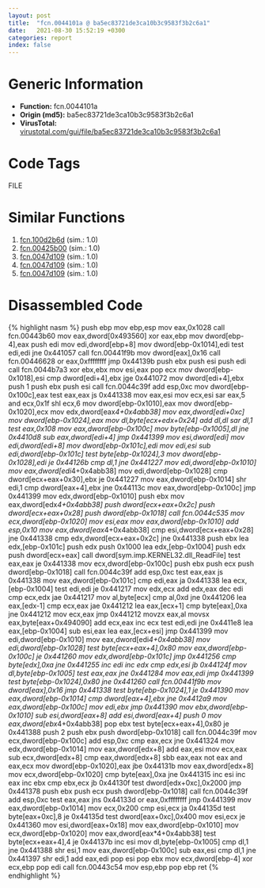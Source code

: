 ```yaml
---
layout: post
title:  "fcn.0044101a @ ba5ec83721de3ca10b3c9583f3b2c6a1"
date:   2021-08-30 15:52:19 +0300
categories: report
index: false
---
```


# Generic Information
- **Function:** fcn.0044101a
- **Origin (md5):** ba5ec83721de3ca10b3c9583f3b2c6a1
- **VirusTotal:** [virustotal.com/gui/file/ba5ec83721de3ca10b3c9583f3b2c6a1][virustotal_ref]

# Code Tags
<span class="tag" id="FILE">FILE</span>


# Similar Functions

1. [fcn.100d2b6d][similar_1_ref] (sim.: 1.0)
2. [fcn.00425b00][similar_2_ref] (sim.: 1.0)
3. [fcn.0047d109][similar_3_ref] (sim.: 1.0)
4. [fcn.0047d109][similar_4_ref] (sim.: 1.0)
5. [fcn.0047d109][similar_5_ref] (sim.: 1.0)


# Disassembled Code

{% highlight nasm %}
push ebp
mov ebp,esp
mov eax,0x1028
call fcn.00443b60
mov eax,dword[0x493560]
xor eax,ebp
mov dword[ebp-4],eax
push edi
mov edi,dword[ebp+8]
mov dword[ebp-0x1014],edi
test edi,edi
jne 0x441057
call fcn.00441f9b
mov dword[eax],0x16
call fcn.00446628
or eax,0xffffffff
jmp 0x44139b
push ebx
push esi
push edi
call fcn.0044b7a3
xor ebx,ebx
mov esi,eax
pop ecx
mov dword[ebp-0x1018],esi
cmp dword[edi+4],ebx
jge 0x441072
mov dword[edi+4],ebx
push 1
push ebx
push esi
call fcn.0044c39f
add esp,0xc
mov dword[ebp-0x100c],eax
test eax,eax
js 0x441338
mov eax,esi
mov ecx,esi
sar eax,5
and ecx,0x1f
shl ecx,6
mov dword[ebp-0x1010],eax
mov dword[ebp-0x1020],ecx
mov edx,dword[eax*4+0x4abb38]
mov eax,dword[edi+0xc]
mov dword[ebp-0x1024],eax
mov dl,byte[ecx+edx+0x24]
add dl,dl
sar dl,1
test eax,0x108
mov eax,dword[ebp-0x100c]
mov byte[ebp-0x1005],dl
jne 0x4410d8
sub eax,dword[edi+4]
jmp 0x441399
mov esi,dword[edi]
mov edi,dword[edi+8]
mov dword[ebp-0x101c],edi
mov edi,esi
sub edi,dword[ebp-0x101c]
test byte[ebp-0x1024],3
mov dword[ebp-0x1028],edi
je 0x44126b
cmp dl,1
jne 0x441227
mov edi,dword[ebp-0x1010]
mov eax,dword[edi*4+0x4abb38]
mov edi,dword[ebp-0x1028]
cmp dword[ecx+eax+0x30],ebx
je 0x441227
mov eax,dword[ebp-0x1014]
shr edi,1
cmp dword[eax+4],ebx
jne 0x44113c
mov eax,dword[ebp-0x100c]
jmp 0x441399
mov edx,dword[ebp-0x1010]
push ebx
mov eax,dword[edx*4+0x4abb38]
push dword[ecx+eax+0x2c]
push dword[ecx+eax+0x28]
push dword[ebp-0x1018]
call fcn.0044c535
mov ecx,dword[ebp-0x1020]
mov esi,eax
mov eax,dword[ebp-0x1010]
add esp,0x10
mov eax,dword[eax*4+0x4abb38]
cmp esi,dword[ecx+eax+0x28]
jne 0x441338
cmp edx,dword[ecx+eax+0x2c]
jne 0x441338
push ebx
lea edx,[ebp-0x101c]
push edx
push 0x1000
lea edx,[ebp-0x1004]
push edx
push dword[ecx+eax]
call dword[sym.imp.KERNEL32.dll_ReadFile]
test eax,eax
je 0x441338
mov ecx,dword[ebp-0x100c]
push ebx
push ecx
push dword[ebp-0x1018]
call fcn.0044c39f
add esp,0xc
test eax,eax
js 0x441338
mov eax,dword[ebp-0x101c]
cmp edi,eax
ja 0x441338
lea ecx,[ebp-0x1004]
test edi,edi
je 0x441217
mov edx,ecx
add edx,eax
dec edi
cmp ecx,edx
jae 0x441217
mov al,byte[ecx]
cmp al,0xd
jne 0x441206
lea eax,[edx-1]
cmp ecx,eax
jae 0x441212
lea eax,[ecx+1]
cmp byte[eax],0xa
jne 0x441212
mov ecx,eax
jmp 0x441212
movzx eax,al
movsx eax,byte[eax+0x494090]
add ecx,eax
inc ecx
test edi,edi
jne 0x4411e8
lea eax,[ebp-0x1004]
sub esi,eax
lea eax,[ecx+esi]
jmp 0x441399
mov edi,dword[ebp-0x1010]
mov eax,dword[edi*4+0x4abb38]
mov edi,dword[ebp-0x1028]
test byte[ecx+eax+4],0x80
mov eax,dword[ebp-0x100c]
je 0x441260
mov edx,dword[ebp-0x101c]
jmp 0x441256
cmp byte[edx],0xa
jne 0x441255
inc edi
inc edx
cmp edx,esi
jb 0x44124f
mov dl,byte[ebp-0x1005]
test eax,eax
jne 0x441284
mov eax,edi
jmp 0x441399
test byte[ebp-0x1024],0x80
jne 0x441260
call fcn.00441f9b
mov dword[eax],0x16
jmp 0x441338
test byte[ebp-0x1024],1
je 0x441390
mov eax,dword[ebp-0x1014]
cmp dword[eax+4],ebx
jne 0x4412a9
mov eax,dword[ebp-0x100c]
mov edi,ebx
jmp 0x441390
mov ebx,dword[ebp-0x1010]
sub esi,dword[eax+8]
add esi,dword[eax+4]
push 0
mov eax,dword[ebx*4+0x4abb38]
pop ebx
test byte[ecx+eax+4],0x80
je 0x441388
push 2
push ebx
push dword[ebp-0x1018]
call fcn.0044c39f
mov ecx,dword[ebp-0x100c]
add esp,0xc
cmp eax,ecx
jne 0x441324
mov edx,dword[ebp-0x1014]
mov eax,dword[edx+8]
add eax,esi
mov ecx,eax
sub ecx,dword[edx+8]
cmp eax,dword[edx+8]
sbb eax,eax
not eax
and eax,ecx
mov dword[ebp-0x1020],eax
jbe 0x44131b
mov eax,dword[edx+8]
mov ecx,dword[ebp-0x1020]
cmp byte[eax],0xa
jne 0x441315
inc esi
inc eax
inc ebx
cmp ebx,ecx
jb 0x44130f
test dword[edx+0xc],0x2000
jmp 0x441378
push ebx
push ecx
push dword[ebp-0x1018]
call fcn.0044c39f
add esp,0xc
test eax,eax
jns 0x44133d
or eax,0xffffffff
jmp 0x441399
mov eax,dword[ebp-0x1014]
mov ecx,0x200
cmp esi,ecx
ja 0x44135d
test byte[eax+0xc],8
je 0x44135d
test dword[eax+0xc],0x400
mov esi,ecx
je 0x441360
mov esi,dword[eax+0x18]
mov eax,dword[ebp-0x1010]
mov ecx,dword[ebp-0x1020]
mov eax,dword[eax*4+0x4abb38]
test byte[ecx+eax+4],4
je 0x44137b
inc esi
mov dl,byte[ebp-0x1005]
cmp dl,1
jne 0x441388
shr esi,1
mov eax,dword[ebp-0x100c]
sub eax,esi
cmp dl,1
jne 0x441397
shr edi,1
add eax,edi
pop esi
pop ebx
mov ecx,dword[ebp-4]
xor ecx,ebp
pop edi
call fcn.00443c54
mov esp,ebp
pop ebp
ret
{% endhighlight %}


[similar_1_ref]: /report/fcn.100d2b6d@a0ac129ff3ea4c0dfa9529c259a9502c
[similar_2_ref]: /report/fcn.00425b00@d96761eb00d2d97e2b6f5ffffed0b46a
[similar_3_ref]: /report/fcn.0047d109@912f1d013a0d6151bc7a7cef6da1b2a0
[similar_4_ref]: /report/fcn.0047d109@fb9b7d22bc1c143ac66b0575cbdd088d
[similar_5_ref]: /report/fcn.0047d109@152885a790b99953ce23874f0947b7bd
[virustotal_ref]: https://www.virustotal.com/gui/file/ba5ec83721de3ca10b3c9583f3b2c6a1
